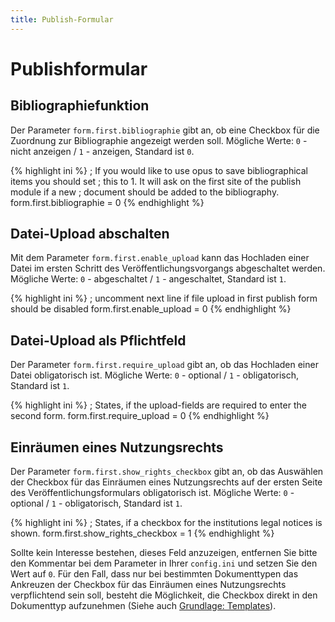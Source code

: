 ```yaml
---
title: Publish-Formular
---
```


# Publishformular

## Bibliographiefunktion

Der Parameter `form.first.bibliographie` gibt an, ob eine Checkbox für die Zuordnung zur
Bibliographie angezeigt werden soll. Mögliche Werte: `0` - nicht anzeigen / `1` - anzeigen, Standard ist `0`.

{% highlight ini %}
; If you would like to use opus to save bibliographical items you should set
; this to 1. It will ask on the first site of the publish module if a new
; document should be added to the bibliography.
form.first.bibliographie = 0
{% endhighlight %}

## Datei-Upload abschalten

Mit dem Parameter `form.first.enable_upload` kann das Hochladen einer Datei im ersten Schritt
des Veröffentlichungsvorgangs abgeschaltet werden. Mögliche Werte: `0` - abgeschaltet / `1` -
angeschaltet, Standard ist `1`.

{% highlight ini %}
; uncomment next line if file upload in first publish form should be disabled
form.first.enable_upload = 0
{% endhighlight %}

## Datei-Upload als Pflichtfeld

Der Parameter `form.first.require_upload` gibt an, ob das Hochladen einer Datei obligatorisch
ist. Mögliche Werte: `0` - optional / `1` - obligatorisch, Standard ist `1`.

{% highlight ini %}
; States, if the upload-fields are required to enter the second form.
form.first.require_upload = 0
{% endhighlight %}

## Einräumen eines Nutzungsrechts

Der Parameter `form.first.show_rights_checkbox` gibt an, ob das Auswählen der Checkbox für
das Einräumen eines Nutzungsrechts auf der ersten Seite des Veröffentlichungsformulars
obligatorisch ist. Mögliche Werte: `0` - optional / `1` - obligatorisch, Standard ist `1`.

{% highlight ini %}
; States, if a checkbox for the institutions legal notices is shown.
form.first.show_rights_checkbox = 1
{% endhighlight %}

Sollte kein Interesse bestehen, dieses Feld anzuzeigen, entfernen Sie bitte den Kommentar bei dem
Parameter in Ihrer `config.ini` und setzen Sie den Wert auf `0`. Für den Fall, dass nur bei bestimmten
Dokumenttypen das Ankreuzen der Checkbox für das Einräumen eines Nutzungsrechts verpflichtend
sein soll, besteht die Möglichkeit, die Checkbox direkt in den Dokumenttyp aufzunehmen (Siehe auch
[Grundlage: Templates](../config/doctypes.html#grundlage-templates)).
